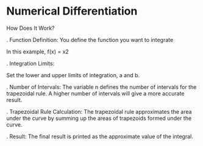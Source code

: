 #  Numerical Differentiation




How Does It Work?

. Function Definition: You define the function you want to integrate

In this example, f(x) = x2

. Integration Limits: 

Set the lower and upper limits of integration, a and b.


. Number of Intervals: The variable n defines the number of intervals for the
trapezoidal rule. A higher number of intervals will give a more accurate result.


. Trapezoidal Rule Calculation: The trapezoidal rule approximates the area under the
curve by summing up the areas of trapezoids formed under the curve.


. Result: The final result is printed as the approximate value of the integral.
